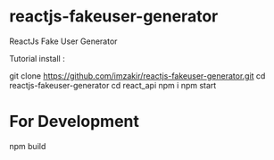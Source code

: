 # reactjs-fakeuser-generator
ReactJs Fake User Generator

Tutorial install :

git clone https://github.com/imzakir/reactjs-fakeuser-generator.git
cd reactjs-fakeuser-generator
cd react_api
npm i
npm start 

# For Development 
npm build